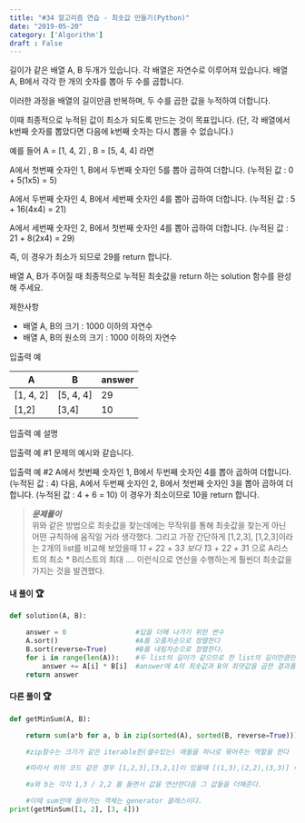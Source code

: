 ```yaml
---
title: "#34 알고리즘 연습 - 최솟값 만들기(Python)"
date: "2019-05-20"
category: ['Algorithm']
draft : False
---
```




길이가 같은 배열 A, B 두개가 있습니다. 각 배열은 자연수로 이루어져 있습니다. 
배열 A, B에서 각각 한 개의 숫자를 뽑아 두 수를 곱합니다.

이러한 과정을 배열의 길이만큼 반복하며, 두 수를 곱한 값을 누적하여 더합니다.

이때 최종적으로 누적된 값이 최소가 되도록 만드는 것이 목표입니다. 
(단, 각 배열에서 k번째 숫자를 뽑았다면 다음에 k번째 숫자는 다시 뽑을 수 없습니다.)

예를 들어 A = [1, 4, 2] , B = [5, 4, 4] 라면

A에서 첫번째 숫자인 1, B에서 두번째 숫자인 5를 뽑아 곱하여 더합니다. (누적된 값 : 0 + 5(1x5) = 5)

A에서 두번째 숫자인 4, B에서 세번째 숫자인 4를 뽑아 곱하여 더합니다. (누적된 값 : 5 + 16(4x4) = 21)

A에서 세번째 숫자인 2, B에서 첫번째 숫자인 4를 뽑아 곱하여 더합니다. (누적된 값 : 21 + 8(2x4) = 29)

즉, 이 경우가 최소가 되므로 29를 return 합니다.

배열 A, B가 주어질 때 최종적으로 누적된 최솟값을 return 하는 solution 함수를 완성해 주세요.



제한사항

* 배열 A, B의 크기 : 1000 이하의 자연수
* 배열 A, B의 원소의 크기 : 1000 이하의 자연수


입출력 예

|A|	B|	answer|
|-|-|-|
|[1, 4, 2]|	[5, 4, 4]|	29|
|[1,2]|	[3,4]|	10|


입출력 예 설명

입출력 예 #1
문제의 예시와 같습니다.

입출력 예 #2
A에서 첫번째 숫자인 1, B에서 두번째 숫자인 4를 뽑아 곱하여 더합니다. (누적된 값 : 4) 다음, A에서 두번째 숫자인 2, B에서 첫번째 숫자인 3을 뽑아 곱하여 더합니다. (누적된 값 : 4 + 6 = 10)
이 경우가 최소이므로 10을 return 합니다.


>__*문제풀이*__   
위와 같은 방법으로 최솟값을 찾는데에는 무작위를 통해 최솟값을 찾는게 아닌 어떤 규칙하에 움직일 거라 생각했다.
그리고 가장 간단하게 [1,2,3], [1,2,3]이라는 2개의 list를 비교해 보았을때
1*1 + 2*2 + 3*3 보다 1*3 + 2*2 + 3*1 으로
A리스트의 최소 * B리스트의 최대 .... 이런식으로 연산을 수행하는게 훨씬더 최솟값을 가지는 것을 발견했다.




#### 내 풀이 🏆
```python
def solution(A, B):       

    answer = 0                 #답을 더해 나가기 위한 변수
    A.sort()                   #A를 오름차순으로 정렬한다
    B.sort(reverse=True)       #B를 내림차순으로 정렬한다.
    for i in range(len(A)):    #두 list의 길이가 같으므로 한 list의 길이만큼만 반복하며
        answer += A[i] * B[i]  #answer에 A의 최솟값과 B의 최댓값을 곱한 결과를 더한다.
    return answer
```

#### 다른 풀이 🏆
```python
def getMinSum(A, B):

    return sum(a*b for a, b in zip(sorted(A), sorted(B, reverse=True)))

    #zip함수는 크기가 같은 iterable한(셀수있는) 애들을 하나로 묶어주는 역할을 한다

    #따라서 위의 코드 같은 경우 [1,2,3],[3,2,1]이 있을때 [(1,3),(2,2),(3,3)] 이런식으로 결과를 리턴해주고

    #a와 b는 각각 1,3 / 2,2 를 돌면서 값을 연산한다음 그 값들을 더해준다.

    #이때 sum안에 들어가는 객체는 generator 클래스이다.
print(getMinSum([1, 2], [3, 4]))
```